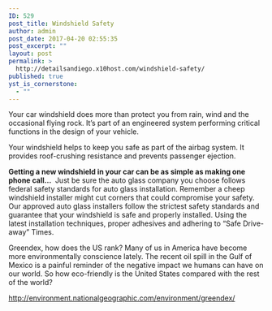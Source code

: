 ```yaml
---
ID: 529
post_title: Windshield Safety
author: admin
post_date: 2017-04-20 02:55:35
post_excerpt: ""
layout: post
permalink: >
  http://detailsandiego.x10host.com/windshield-safety/
published: true
yst_is_cornerstone:
  - ""
---
```

Your car windshield does more than protect you from rain, wind and the occasional flying rock. It’s part of an engineered system performing critical functions in the design of your vehicle.

Your windshield helps to keep you safe as part of the airbag system. It provides roof-crushing resistance and prevents passenger ejection.

<strong>Getting a new windshield in your car can be as simple as making one phone call… </strong>
Just be sure the auto glass company you choose follows federal safety standards for auto glass installation. Remember a cheep windshield installer might cut corners that could compromise your safety. Our approved auto glass installers follow the strictest safety standards and guarantee that your windshield is safe and properly installed. Using the latest installation techniques, proper adhesives and adhering to “Safe Drive-away” Times.

Greendex, how does the US rank?
Many of us in America have become more environmentally conscience lately. The recent oil spill in the Gulf of Mexico is a painful reminder of the negative impact we humans can have on our world. So how eco-friendly is the United States compared with the rest of the world?

<a href="http://environment.nationalgeographic.com/environment/greendex/" target="_blank">http://environment.nationalgeographic.com/environment/greendex/</a>